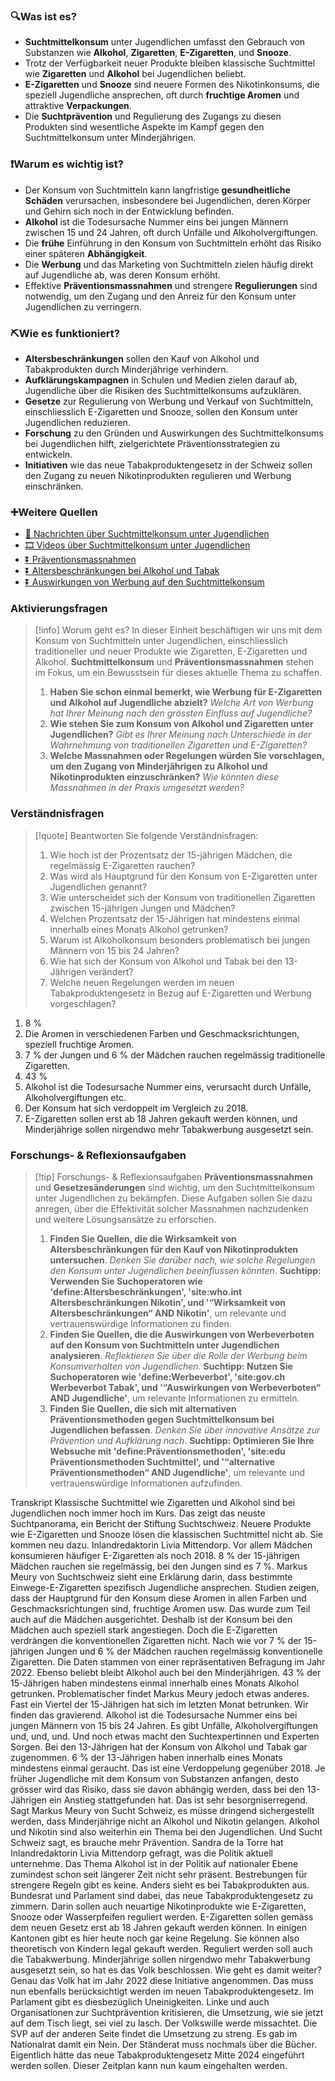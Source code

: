 ### 🔍Was ist es?
- **Suchtmittelkonsum** unter Jugendlichen umfasst den Gebrauch von Substanzen wie **Alkohol**, **Zigaretten**, **E-Zigaretten**, und **Snooze**.
- Trotz der Verfügbarkeit neuer Produkte bleiben klassische Suchtmittel wie **Zigaretten** und **Alkohol** bei Jugendlichen beliebt.
- **E-Zigaretten** und **Snooze** sind neuere Formen des Nikotinkonsums, die speziell Jugendliche ansprechen, oft durch **fruchtige Aromen** und attraktive **Verpackungen**.
- Die **Suchtprävention** und Regulierung des Zugangs zu diesen Produkten sind wesentliche Aspekte im Kampf gegen den Suchtmittelkonsum unter Minderjährigen.

### ❗Warum es wichtig ist?
- Der Konsum von Suchtmitteln kann langfristige **gesundheitliche Schäden** verursachen, insbesondere bei Jugendlichen, deren Körper und Gehirn sich noch in der Entwicklung befinden.
- **Alkohol** ist die Todesursache Nummer eins bei jungen Männern zwischen 15 und 24 Jahren, oft durch Unfälle und Alkoholvergiftungen.
- Die **frühe** Einführung in den Konsum von Suchtmitteln erhöht das Risiko einer späteren **Abhängigkeit**.
- Die **Werbung** und das Marketing von Suchtmitteln zielen häufig direkt auf Jugendliche ab, was deren Konsum erhöht.
- Effektive **Präventionsmassnahmen** und strengere **Regulierungen** sind notwendig, um den Zugang und den Anreiz für den Konsum unter Jugendlichen zu verringern.

### ⛏Wie es funktioniert?
- **Altersbeschränkungen** sollen den Kauf von Alkohol und Tabakprodukten durch Minderjährige verhindern.
- **Aufklärungskampagnen** in Schulen und Medien zielen darauf ab, Jugendliche über die Risiken des Suchtmittelkonsums aufzuklären.
- **Gesetze** zur Regulierung von Werbung und Verkauf von Suchtmitteln, einschliesslich E-Zigaretten und Snooze, sollen den Konsum unter Jugendlichen reduzieren.
- **Forschung** zu den Gründen und Auswirkungen des Suchtmittelkonsums bei Jugendlichen hilft, zielgerichtete Präventionsstrategien zu entwickeln.
- **Initiativen** wie das neue Tabakproduktengesetz in der Schweiz sollen den Zugang zu neuen Nikotinprodukten regulieren und Werbung einschränken.

### ➕Weitere Quellen
- [📄 Nachrichten über Suchtmittelkonsum unter Jugendlichen](https://www.google.com/search?q=Suchtmittelkonsum+unter+Jugendlichen&tbm=nws)
- [🎞 Videos über Suchtmittelkonsum unter Jugendlichen](https://www.google.com/search?q=Suchtmittelkonsum+unter+Jugendlichen&tbm=vid)
- [⏬ Präventionsmassnahmen](https://www.google.com/search?q=Präventionsmassnahmen)
- [⏬ Altersbeschränkungen bei Alkohol und Tabak](https://www.google.com/search?q=Altersbeschränkungen+bei+Alkohol+und+Tabak)
- [⏬ Auswirkungen von Werbung auf den Suchtmittelkonsum](https://www.google.com/search?q=Auswirkungen+von+Werbung+auf+den+Suchtmittelkonsum)

### Aktivierungsfragen

>[!info] Worum geht es?
>In dieser Einheit beschäftigen wir uns mit dem Konsum von Suchtmitteln unter Jugendlichen, einschliesslich traditioneller und neuer Produkte wie Zigaretten, E-Zigaretten und Alkohol. **Suchtmittelkonsum** und **Präventionsmassnahmen** stehen im Fokus, um ein Bewusstsein für dieses aktuelle Thema zu schaffen.
>1. **Haben Sie schon einmal bemerkt, wie Werbung für E-Zigaretten und Alkohol auf Jugendliche abzielt?**
>*Welche Art von Werbung hat Ihrer Meinung nach den grössten Einfluss auf Jugendliche?*
>2. **Wie stehen Sie zum Konsum von Alkohol und Zigaretten unter Jugendlichen?**
>*Gibt es Ihrer Meinung nach Unterschiede in der Wahrnehmung von traditionellen Zigaretten und E-Zigaretten?*
>3. **Welche Massnahmen oder Regelungen würden Sie vorschlagen, um den Zugang von Minderjährigen zu Alkohol und Nikotinprodukten einzuschränken?**
>*Wie könnten diese Massnahmen in der Praxis umgesetzt werden?*

### Verständnisfragen

>[!quote] Beantworten Sie folgende Verständnisfragen:
>1. Wie hoch ist der Prozentsatz der 15-jährigen Mädchen, die regelmässig E-Zigaretten rauchen?
>2. Was wird als Hauptgrund für den Konsum von E-Zigaretten unter Jugendlichen genannt?
>3. Wie unterscheidet sich der Konsum von traditionellen Zigaretten zwischen 15-jährigen Jungen und Mädchen?
>4. Welchen Prozentsatz der 15-Jährigen hat mindestens einmal innerhalb eines Monats Alkohol getrunken?
>5. Warum ist Alkoholkonsum besonders problematisch bei jungen Männern von 15 bis 24 Jahren?
>6. Wie hat sich der Konsum von Alkohol und Tabak bei den 13-Jährigen verändert?
>7. Welche neuen Regelungen werden im neuen Tabakproduktengesetz in Bezug auf E-Zigaretten und Werbung vorgeschlagen?
1. 8 %
2. Die Aromen in verschiedenen Farben und Geschmacksrichtungen, speziell fruchtige Aromen.
3. 7 % der Jungen und 6 % der Mädchen rauchen regelmässig traditionelle Zigaretten.
4. 43 %
5. Alkohol ist die Todesursache Nummer eins, verursacht durch Unfälle, Alkoholvergiftungen etc.
6. Der Konsum hat sich verdoppelt im Vergleich zu 2018.
7. E-Zigaretten sollen erst ab 18 Jahren gekauft werden können, und Minderjährige sollen nirgendwo mehr Tabakwerbung ausgesetzt sein.

### Forschungs- & Reflexionsaufgaben

>[!tip] Forschungs- & Reflexionsaufgaben
>**Präventionsmassnahmen** und **Gesetzesänderungen** sind wichtig, um den Suchtmittelkonsum unter Jugendlichen zu bekämpfen. Diese Aufgaben sollen Sie dazu anregen, über die Effektivität solcher Massnahmen nachzudenken und weitere Lösungsansätze zu erforschen.
>1. **Finden Sie Quellen, die die Wirksamkeit von Altersbeschränkungen für den Kauf von Nikotinprodukten untersuchen**. *Denken Sie darüber nach, wie solche Regelungen den Konsum unter Jugendlichen beeinflussen könnten*.
>**Suchtipp: Verwenden Sie Suchoperatoren wie 'define:Altersbeschränkungen', 'site:who.int Altersbeschränkungen Nikotin', und '“Wirksamkeit von Altersbeschränkungen“ AND Nikotin'**, um relevante und vertrauenswürdige Informationen zu finden.
>2. **Finden Sie Quellen, die die Auswirkungen von Werbeverboten auf den Konsum von Suchtmitteln unter Jugendlichen analysieren**. *Reflektieren Sie über die Rolle der Werbung beim Konsumverhalten von Jugendlichen*.
>**Suchtipp: Nutzen Sie Suchoperatoren wie 'define:Werbeverbot', 'site:gov.ch Werbeverbot Tabak', und '“Auswirkungen von Werbeverboten“ AND Jugendliche'**, um relevante Informationen zu ermitteln.
>3. **Finden Sie Quellen, die sich mit alternativen Präventionsmethoden gegen Suchtmittelkonsum bei Jugendlichen befassen**. *Denken Sie über innovative Ansätze zur Prävention und Aufklärung nach*.
>**Suchtipp: Optimieren Sie Ihre Websuche mit 'define:Präventionsmethoden', 'site:edu Präventionsmethoden Suchtmittel', und '“alternative Präventionsmethoden“ AND Jugendliche'**, um relevante und vertrauenswürdige Informationen aufzufinden.

Transkript
Klassische Suchtmittel wie Zigaretten und Alkohol sind bei Jugendlichen noch immer hoch im Kurs. Das zeigt das neuste Suchtpanorama, ein Bericht der Stiftung Suchtschweiz. Neuere Produkte wie E-Zigaretten und Snooze lösen die klassischen Suchtmittel nicht ab. Sie kommen neu dazu. Inlandredaktorin Livia Mittendorp. Vor allem Mädchen konsumieren häufiger E-Zigaretten als noch 2018. 8 % der 15-jährigen Mädchen rauchen sie regelmässig, bei den Jungen sind es 7 %. Markus Meury von Suchtschweiz sieht eine Erklärung darin, dass bestimmte Einwege-E-Zigaretten spezifisch Jugendliche ansprechen. Studien zeigen, dass der Hauptgrund für den Konsum diese Aromen in allen Farben und Geschmacksrichtungen sind, fruchtige Aromen usw. Das wurde zum Teil auch auf die Mädchen ausgerichtet. Deshalb ist der Konsum bei den Mädchen auch speziell stark angestiegen. Doch die E-Zigaretten verdrängen die konventionellen Zigaretten nicht. Nach wie vor 7 % der 15-jährigen Jungen und 6 % der Mädchen rauchen regelmässig konventionelle Zigaretten. Die Daten stammen von einer repräsentativen Befragung im Jahr 2022. Ebenso beliebt bleibt Alkohol auch bei den Minderjährigen. 43 % der 15-Jährigen haben mindestens einmal innerhalb eines Monats Alkohol getrunken. Problematischer findet Markus Meury jedoch etwas anderes. Fast ein Viertel der 15-Jährigen hat sich im letzten Monat betrunken. Wir finden das gravierend. Alkohol ist die Todesursache Nummer eins bei jungen Männern von 15 bis 24 Jahren. Es gibt Unfälle, Alkoholvergiftungen und, und, und. Und noch etwas macht den Suchtexpertinnen und Experten Sorgen. Bei den 13-Jährigen hat der Konsum von Alkohol und Tabak gar zugenommen. 6 % der 13-Jährigen haben innerhalb eines Monats mindestens einmal geraucht. Das ist eine Verdoppelung gegenüber 2018. Je früher Jugendliche mit dem Konsum von Substanzen anfangen, desto grösser wird das Risiko, dass sie davon abhängig werden, dass bei den 13-Jährigen ein Anstieg stattgefunden hat. Das ist sehr besorgniserregend. Sagt Markus Meury von Sucht Schweiz, es müsse dringend sichergestellt werden, dass Minderjährige nicht an Alkohol und Nikotin gelangen. Alkohol und Nikotin sind also weiterhin ein Thema bei den Jugendlichen. Und Sucht Schweiz sagt, es brauche mehr Prävention. Sandra de la Torre hat Inlandredaktorin Livia Mittendorp gefragt, was die Politik aktuell unternehme. Das Thema Alkohol ist in der Politik auf nationaler Ebene zumindest schon seit längerer Zeit nicht sehr präsent. Bestrebungen für strengere Regeln gibt es keine. Anders sieht es bei Tabakprodukten aus. Bundesrat und Parlament sind dabei, das neue Tabakproduktengesetz zu zimmern. Darin sollen auch neuartige Nikotinprodukte wie E-Zigaretten, Snooze oder Wasserpfeifen reguliert werden. E-Zigaretten sollen gemäss dem neuen Gesetz erst ab 18 Jahren gekauft werden können. In einigen Kantonen gibt es hier heute noch gar keine Regelung. Sie können also theoretisch von Kindern legal gekauft werden. Reguliert werden soll auch die Tabakwerbung. Minderjährige sollen nirgendwo mehr Tabakwerbung ausgesetzt sein, so hat es das Volk beschlossen. Wie geht es damit weiter? Genau das Volk hat im Jahr 2022 diese Initiative angenommen. Das muss nun ebenfalls berücksichtigt werden im neuen Tabakproduktengesetz. Im Parlament gibt es diesbezüglich Uneinigkeiten. Linke und auch Organisationen zur Suchtprävention kritisieren, die Umsetzung, wie sie jetzt auf dem Tisch liegt, sei viel zu lasch. Der Volkswille werde missachtet. Die SVP auf der anderen Seite findet die Umsetzung zu streng. Es gab im Nationalrat damit ein Nein. Der Ständerat muss nochmals über die Bücher. Eigentlich hätte das neue Tabakproduktengesetz Mitte 2024 eingeführt werden sollen. Dieser Zeitplan kann nun kaum eingehalten werden.